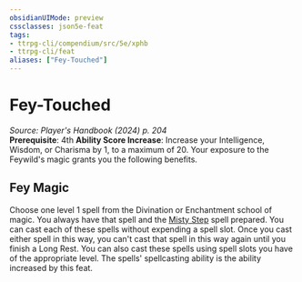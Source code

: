 ```yaml
---
obsidianUIMode: preview
cssclasses: json5e-feat
tags:
- ttrpg-cli/compendium/src/5e/xphb
- ttrpg-cli/feat
aliases: ["Fey-Touched"]
---
```

# Fey-Touched
*Source: Player's Handbook (2024) p. 204*  
**Prerequisite**: 4th
**Ability Score Increase**: Increase your Intelligence, Wisdom, or Charisma by 1, to a maximum of 20.
Your exposure to the Feywild's magic grants you the following benefits.

## Fey Magic

Choose one level 1 spell from the Divination or Enchantment school of magic. You always have that spell and the [Misty Step](Misc%20Files/CLI/compendium/spells/misty-step-xphb.md) spell prepared. You can cast each of these spells without expending a spell slot. Once you cast either spell in this way, you can't cast that spell in this way again until you finish a Long Rest. You can also cast these spells using spell slots you have of the appropriate level. The spells' spellcasting ability is the ability increased by this feat.